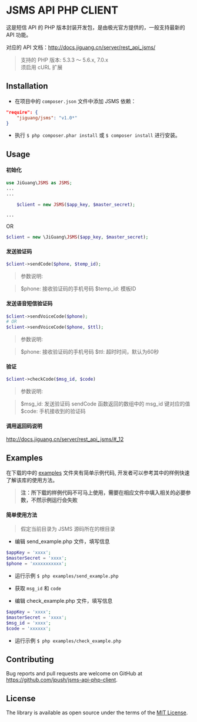 # JSMS API PHP CLIENT

这是短信 API 的 PHP 版本封装开发包，是由极光官方提供的，一般支持最新的 API 功能。

对应的 API 文档：http://docs.jiguang.cn/server/rest_api_jsms/

> 支持的 PHP 版本: 5.3.3 ～ 5.6.x, 7.0.x  
> 须启用 cURL 扩展

## Installation

- 在项目中的 `composer.json` 文件中添加 JSMS 依赖：

```json
"require": {
    "jiguang/jsms": "v1.0*"
}
```

- 执行 `$ php composer.phar install` 或 `$ composer install` 进行安装。

## Usage

#### 初始化

```php
use JiGuang\JSMS as JSMS;
...
...

    $client = new JSMS($app_key, $master_secret);

...
```

OR

```php
$client = new \JiGuang\JSMS($app_key, $master_secret);
```

#### 发送验证码

```php
$client->sendCode($phone, $temp_id);
```

> 参数说明:

> $phone: 接收验证码的手机号码
> $temp_id: 模板ID

#### 发送语音短信验证码

```php
$client->sendVoiceCode($phone);
# OR
$client->sendVoiceCode($phone, $ttl);
```

> 参数说明:

> $phone: 接收验证码的手机号码
> $ttl: 超时时间，默认为60秒

#### 验证

```php
$client->checkCode($msg_id, $code)
```

> 参数说明:

> $msg_id: 发送验证码 sendCode 函数返回的数组中的 msg_id 键对应的值  
> $code: 手机接收到的验证码

#### 调用返回码说明

http://docs.jiguang.cn/server/rest_api_jsms/#_12

## Examples

在下载的中的 [examples](https://github.com/jpush/jsms-api-php-client/tree/master/examples) 文件夹有简单示例代码, 开发者可以参考其中的样例快速了解该库的使用方法。

> **注：所下载的样例代码不可马上使用，需要在相应文件中填入相关的必要参数，不然示例运行会失败**

#### 简单使用方法

> 假定当前目录为 JSMS 源码所在的根目录

- 编辑 send_example.php 文件，填写信息

```php
$appKey = 'xxxx';
$masterSecret = 'xxxx';
$phone = 'xxxxxxxxxxx';
```

- 运行示例 `$ php examples/send_example.php`

- 获取 `msg_id` 和 `code`

- 编辑 check_example.php 文件，填写信息

```php
$appKey = 'xxxx';
$masterSecret = 'xxxx';
$msg_id = 'xxxx';
$code = 'xxxxxx';
```
- 运行示例 `$ php examples/check_example.php`

## Contributing

Bug reports and pull requests are welcome on GitHub at https://github.com/jpush/jsms-api-php-client.

## License

The library is available as open source under the terms of the [MIT License](http://opensource.org/licenses/MIT).
